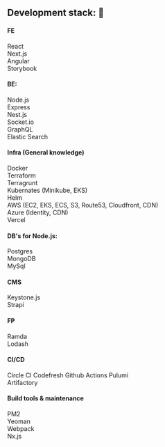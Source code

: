 ## Development stack: :metal:

#### FE
React  
Next.js  
Angular  
Storybook  

#### BE:
Node.js  
Express  
Nest.js  
Socket.io  
GraphQL  
Elastic Search  

#### Infra (General knowledge)
Docker  
Terraform  
Terragrunt  
Kubernates (Minikube, EKS)  
Helm  
AWS (EC2, EKS, ECS, S3, Route53, Cloudfront, CDN)  
Azure (Identity, CDN)  
Vercel  

#### DB's for Node.js:
Postgres  
MongoDB  
MySql  

#### CMS
Keystone.js  
Strapi

#### FP
Ramda  
Lodash  

#### CI/CD
Circle CI
Codefresh
Github Actions
Pulumi  
Artifactory  

#### Build tools & maintenance
PM2  
Yeoman  
Webpack  
Nx.js  
